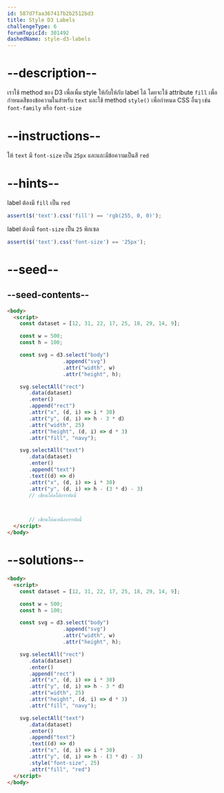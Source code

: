 ```yaml
---
id: 587d7faa367417b2b2512bd3
title: Style D3 Labels
challengeType: 6
forumTopicId: 301492
dashedName: style-d3-labels
---
```


# --description--

เราใช้ method ของ D3 เพื่อเพิ้ม style ให้กับให้กับ label ได้ 
โดยจะใช้ attribute `fill` เพื่อกำหนดสีของข้อความในสำหรับ `text` และใช้ method `style()` เพื่อกำหนด CSS อื่นๆ เช่น `font-family` หรือ `font-size`

# --instructions--

ให้ `text` มี `font-size` เป็น `25px` และและมีข้อความเป็นสี `red`

# --hints--

label ต้องมี `fill` เป็น `red`

```js
assert($('text').css('fill') == 'rgb(255, 0, 0)');
```

label ต้องมี `font-size` เป็น `25` พิกเซล

```js
assert($('text').css('font-size') == '25px');
```

# --seed--

## --seed-contents--

```html
<body>
  <script>
    const dataset = [12, 31, 22, 17, 25, 18, 29, 14, 9];

    const w = 500;
    const h = 100;

    const svg = d3.select("body")
                  .append("svg")
                  .attr("width", w)
                  .attr("height", h);

    svg.selectAll("rect")
       .data(dataset)
       .enter()
       .append("rect")
       .attr("x", (d, i) => i * 30)
       .attr("y", (d, i) => h - 3 * d)
       .attr("width", 25)
       .attr("height", (d, i) => d * 3)
       .attr("fill", "navy");

    svg.selectAll("text")
       .data(dataset)
       .enter()
       .append("text")
       .text((d) => d)
       .attr("x", (d, i) => i * 30)
       .attr("y", (d, i) => h - (3 * d) - 3)
       // เขียนโค้ดใต้บรรทัดนี้



       // เขียนโค้ดเหนือบรรทัดนี้
  </script>
</body>
```

# --solutions--

```html
<body>
  <script>
    const dataset = [12, 31, 22, 17, 25, 18, 29, 14, 9];

    const w = 500;
    const h = 100;

    const svg = d3.select("body")
                  .append("svg")
                  .attr("width", w)
                  .attr("height", h);

    svg.selectAll("rect")
       .data(dataset)
       .enter()
       .append("rect")
       .attr("x", (d, i) => i * 30)
       .attr("y", (d, i) => h - 3 * d)
       .attr("width", 25)
       .attr("height", (d, i) => d * 3)
       .attr("fill", "navy");

    svg.selectAll("text")
       .data(dataset)
       .enter()
       .append("text")
       .text((d) => d)
       .attr("x", (d, i) => i * 30)
       .attr("y", (d, i) => h - (3 * d) - 3)
       .style("font-size", 25)
       .attr("fill", "red")
  </script>
</body>
```
